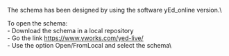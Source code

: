 The schema has been designed by using the software yEd_online version.\

To open the schema:\
	- Download the schema in a local repository\
	- Go the link https://www.yworks.com/yed-live/ \
	- Use the option Open/FromLocal and select the schema\